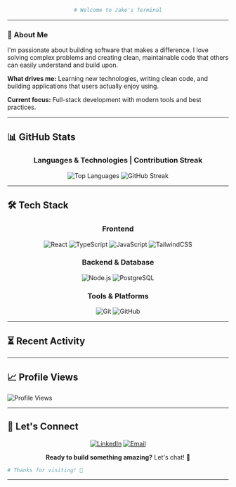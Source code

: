 <div align="center">
  
```bash
# Welcome to Jake's Terminal
```

</div>

---

### 🚀 **About Me**
I'm passionate about building software that makes a difference. I love solving complex problems and creating clean, maintainable code that others can easily understand and build upon.

**What drives me:** Learning new technologies, writing clean code, and building applications that users actually enjoy using.

**Current focus:** Full-stack development with modern tools and best practices.

---

## 📊 **GitHub Stats**

<div align="center">
  
### **Languages & Technologies** | **Contribution Streak**
![Top Languages](https://github-readme-stats.vercel.app/api/top-langs/?username=jdiffy47&layout=compact&theme=radical&hide_border=true&bg_color=0D1117&title_color=6366F1&text_color=FFFFFF)
![GitHub Streak](https://streak-stats.demolab.com?user=jdiffy47&theme=radical&hide_border=true&background=0D1117&ring=6366F1&fire=6366F1&currStreakLabel=6366F1)

</div>

---

## 🛠️ **Tech Stack**

<div align="center">
  
### **Frontend**
![React](https://img.shields.io/badge/React-20232A?style=for-the-badge&logo=react&logoColor=61DAFB)
![TypeScript](https://img.shields.io/badge/TypeScript-007ACC?style=for-the-badge&logo=typescript&logoColor=white)
![JavaScript](https://img.shields.io/badge/JavaScript-F7DF1E?style=for-the-badge&logo=javascript&logoColor=black)
![TailwindCSS](https://img.shields.io/badge/Tailwind_CSS-38B2AC?style=for-the-badge&logo=tailwind-css&logoColor=white)

### **Backend & Database**
![Node.js](https://img.shields.io/badge/Node.js-43853D?style=for-the-badge&logo=node.js&logoColor=white)
![PostgreSQL](https://img.shields.io/badge/PostgreSQL-316192?style=for-the-badge&logo=postgresql&logoColor=white)

### **Tools & Platforms**
![Git](https://img.shields.io/badge/Git-F05032?style=for-the-badge&logo=git&logoColor=white)
![GitHub](https://img.shields.io/badge/GitHub-100000?style=for-the-badge&logo=github&logoColor=white)

</div>

---

## ⏳ Recent Activity

<!--START_SECTION:activity-->
<!-- Auto updated by GitHub Actions -->
<!--END_SECTION:activity-->

---

## 📈 Profile Views

![Profile Views](https://komarev.com/ghpvc/?username=jdiffy47&label=Profile%20Views&color=0e75b6&style=flat)

---

## 🤝 **Let's Connect**

<div align="center">
  
[![LinkedIn](https://img.shields.io/badge/LinkedIn-0077B5?style=for-the-badge&logo=linkedin&logoColor=white)](https://linkedin.com/in/jakediefenderfer)
[![Email](https://img.shields.io/badge/Email-D14836?style=for-the-badge&logo=gmail&logoColor=white)](mailto:jakediefenderfer@gmail.com)

**Ready to build something amazing?** Let's chat! 💬

</div>

```bash
# Thanks for visiting! 👋
```

---
